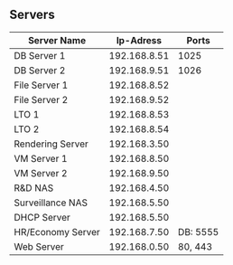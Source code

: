 ## Servers

| Server Name       	| Ip-Adress    	| Ports    	|
|-------------------	|--------------	|----------	|
| DB Server 1       	| 192.168.8.51 	| 1025     	|
| DB Server 2       	| 192.168.9.51 	| 1026     	|
| File Server 1     	| 192.168.8.52 	|          	|
| File Server 2     	| 192.168.9.52 	|          	|
| LTO 1             	| 192.168.8.53 	|          	|
| LTO 2             	| 192.168.8.54 	|          	|
| Rendering Server  	| 192.168.3.50 	|          	|
| VM Server 1       	| 192.168.8.50 	|          	|
| VM Server 2       	| 192.168.9.50 	|          	|
| R&D NAS           	| 192.168.4.50 	|          	|
| Surveillance NAS  	| 192.168.5.50 	|          	|
| DHCP Server       	| 192.168.5.50 	|          	|
| HR/Economy Server 	| 192.168.7.50 	| DB: 5555 	|
| Web Server        	| 192.168.0.50 	| 80, 443  	|
